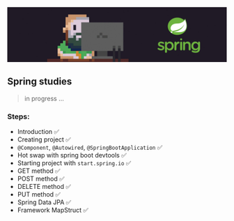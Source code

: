 <img src="imgs/springboot.png" alt="banner dev and logo spring">

## Spring studies

> in progress ...

### Steps:

- Introduction ✅
- Creating project ✅
- `@Component`, `@Autowired`, `@SpringBootApplication` ✅
- Hot swap with spring boot devtools ✅
- Starting project with `start.spring.io` ✅
- GET method ✅
- POST method ✅
- DELETE method ✅
- PUT method ✅
- Spring Data JPA ✅
- Framework MapStruct ✅
